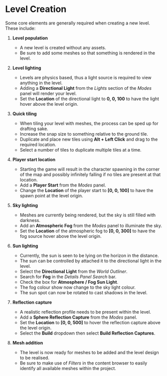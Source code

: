 # Level Creation

Some core elements are generally required when creating a new level. These include:

1. **Level population**
   * A new level is created without any assets.
   * Be sure to add some meshes so that something is rendered in the level.

2. **Level lighting**
   * Levels are physics based, thus a light source is required to view anything in the level.
   * Adding a **Directional Light** from the *Lights* section of the *Modes* panel will render your level.
   * Set the **Location** of the directional light to **0, 0, 100** to have the light hover above the level origin.

3. **Quick tiling**
   * When tiling your level with meshes, the process can be sped up for drafting sake.
   * Increase the snap size to something relative to the ground tile.
   * Duplicate and place new tiles using **Alt + Left Click** and drag to the required location.
   * Select a number of tiles to duplicate multiple tiles at a time.

4. **Player start location**
   * Starting the game will result in the character spawning in the corner of the map and possibly infinitely falling if no tiles are present at that location.
   * Add a **Player Start** from the *Modes* panel.
   * Change the **Location** of the player start to **[0, 0, 100]** to have the spawn point at the level origin.

5. **Sky lighting**
   * Meshes are currently being rendered, but the sky is still filled with darkness.
   * Add an **Atmospheric Fog** from the *Modes* panel to illuminate the sky.
   * Set the **Location** of the atmospheric fog to **[0, 0, 300]** to have the fog source hover above the level origin.

6. **Sun lighting**
   * Currently, the sun is seen to be lying on the horizon in the distance.
   * The sun can be controlled by attached it to the directional light in the level.
   * Select the **Directional Light** from the *World Outliner*.
   * Search for **Fog** in the *Details Panel Search* bar.
   * Check the box for **Atmosphere / Fog Sun Light**.
   * The fog colour show now change to the sky light colour.
   * The sun spot can now be rotated to cast shadows in the level.

7. **Reflection capture**
   * A realistic reflection profile needs to be present within the level.
   * Add a **Sphere Reflection Capture** from the *Modes* panel.
   * Set the **Location** to **[0, 0, 500]** to hover the reflection capture above the level origin.
   * Select the **Build** dropdown then select **Build Reflection Captures**.

8. **Mesh addition**
   * The level is now ready for meshes to be added and the level design to be realised.
   * Be sure to make use of *Filters* in the content browser to easily identify all available meshes within the project.